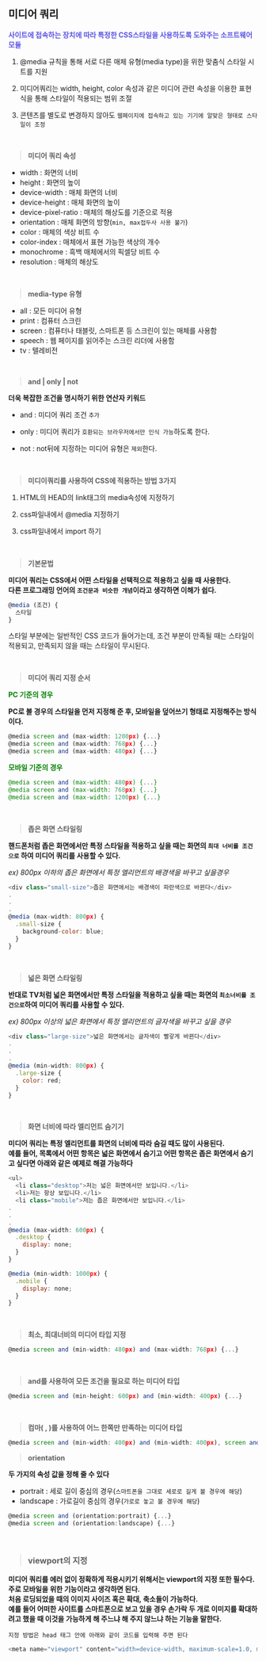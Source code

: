 ## **미디어 쿼리**

<span style="color: #5D55E3">

**사이트에 접속하는 장치에 따라 특정한 CSS스타일을 사용하도록 도와주는 소프트웨어 모듈**

</span>

1. @media 규칙을 통해 서로 다른 매체 유형(media type)을 위한 맞춤식 스타일 시트를 지원

2. 미디어쿼리는 width, height, color 속성과 같은 미디어 관련 속성을 이용한 표현식을 통해 스타일이 적용되는 범위 조절

3. 콘텐츠를 별도로 변경하지 않아도 `웹페이지에 접속하고 있는 기기에 알맞은 형태로 스타일이 조정`

<br>

> **미디어 쿼리 속성**

- width : 화면의 너비
- height : 화면의 높이
- device-width : 매체 화면의 너비
- device-height : 매체 화면의 높이
- device-pixel-ratio : 매체의 해상도를 기준으로 적용
- orientation : 매체 화면의 방향(`min, max접두사 사용 불가`)
- color : 매체의 색상 비트 수
- color-index : 매체에서 표현 가능한 색상의 개수
- monochrome : 흑백 매체에서의 픽셀당 비트 수
- resolution : 매체의 해상도

<br>

> **media-type 유형**

- all : 모든 미디어 유형
- print : 컴퓨터 스크린
- screen : 컴퓨터나 태블릿, 스마트폰 등 스크린이 있는 매체를 사용함
- speech : 웹 페이지를 읽어주는 스크린 리더에 사용함
- tv : 텔레비전

<br>

> **and | only | not**

**더욱 복잡한 조건을 명시하기 위한 연산자 키워드**

- and : 미디어 쿼리 조건 `추가`

- only : 미디어 쿼리가 `호환되는 브라우저에서만 인식 가능`하도록 한다.

- not : not뒤에 지정하는 미디어 유형은 `제외`한다.

<br>

> **미디이쿼리를 사용하여 CSS에 적용하는 방법 3가지**

1. HTML의 HEAD의 link태그의 media속성에 지정하기

2. css파일내에서 @media 지정하기

3. css파일내에서 import 하기

<br>

> **기본문법**

**미디어 쿼리는 CSS에서 어떤 스타일을 선택적으로 적용하고 싶을 때 사용한다.
<br>
다른 프로그래밍 언어의 `조건문과 비슷한 개념`이라고 생각하면 이해가 쉽다.**

```js
@media (조건) {
  스타일
}
```

스타일 부분에는 일반적인 CSS 코드가 들어가는데, 조건 부분이 만족될 때는 스타일이 적용되고, 만족되지 않을 때는 스타일이 무시된다.

<br>

> **미디어 쿼리 지정 순서**

<span style="color: green">

**PC 기준의 경우**

</span>

**PC로 볼 경우의 스타일을 먼저 지정해 준 후, 모바일을 덮어쓰기 형태로 지정해주는 방식이다.**

```javascript
@media screen and (max-width: 1200px) {...}
@media screen and (max-width: 768px) {...}
@media screen and (max-width: 480px) {...}
```

<span style="color: green">

**모바일 기준의 경우**

```javascript
@media screen and (max-width: 480px) {...}
@media screen and (max-width: 768px) {...}
@media screen and (max-width: 1200px) {...}
```

</span>

<br>

> **좁은 화면 스타일링**

**핸드폰처럼 좁은 화면에서만 특정 스타일을 적용하고 싶을 때는 화면의 `최대 너비를 조건으로` 하여 미디어 쿼리를 사용할 수 있다.**

_ex) 800px 이하의 좁은 화면에서 특정 엘리먼트의 배경색을 바꾸고 싶을경우_

```js
<div class="small-size">좁은 화면에서는 배경색이 파란색으로 바뀐다</div>
.
.
.
@media (max-width: 800px) {
  .small-size {
    background-color: blue;
  }
}
```

<br>

> **넓은 화면 스타일링**

**반대로 TV처럼 넓은 화면에서만 특정 스타일을 적용하고 싶을 때는 화면의 `최소너비를 조건으로`하여 미디어 쿼리를 사용할 수 있다.**

_ex) 800px 이상의 넓은 화면에서 특정 엘리먼트의 글자색을 바꾸고 싶을 경우_

```js
<div class="large-size">넓은 화면에서는 글자색이 빨갛게 바뀐다</div>
.
.
.
@media (min-width: 800px) {
  .large-size {
    color: red;
  }
}
```

<br>

> **화면 너비에 따라 엘리먼트 숨기기**

**미디어 쿼리는 특정 엘리먼트를 화면의 너비에 따라 숨길 때도 많이 사용된다.
<br>
예를 들어, 목록에서 어떤 항목은 넓은 화면에서 숨기고 어떤 항목은 좁은 화면에서 숨기고 싶다면 아래와 같은 예제로 해결 가능하다**

```javascript
<ul>
  <li class="desktop">저는 넓은 화면에서만 보입니다.</li>
  <li>저는 항상 보입니다.</li>
  <li class="mobile">저는 좁은 화면에서만 보입니다.</li>
.
.
.
@media (max-width: 600px) {
  .desktop {
    display: none;
  }
}

@media (min-width: 1000px) {
  .mobile {
    display: none;
  }
}
```

<br>

> **최소, 최대너비의 미디어 타입 지정**

```javascript
@media screen and (min-width: 480px) and (max-width: 768px) {...}
```

<br>

> **and를 사용하여 모든 조건을 필요로 하는 미디어 타입**

```javascript
@media screen and (min-height: 600px) and (min-width: 400px) {...}
```

<br>

> **컴마( , )를 사용하여 어느 한쪽만 만족하는 미디어 타입**

```javascript
@media screen and (min-width: 400px) and (min-width: 400px), screen and (min-width: 400px), print
```

> **orientation**

**두 가지의 속성 값을 정해 줄 수 있다**

- portrait : 세로 길이 중심의 경우(`스마트폰을 그대로 세로로 길게 볼 경우에 해당`)
- landscape : 가로길이 중심의 경우(`가로로 놓고 볼 경우에 해당`)

```javascript
@media screen and (orientation:portrait) {...}
@media screen and (orientation:landscape) {...}
```

<br>

> ### **viewport의 지정**

**미디어 쿼리를 에러 없이 정확하게 적용시키기 위해서는 viewport의 지정 또한 필수다. 주로 모바일을 위한 기능이라고 생각하면 된다.
<br>
처음 로딩되었을 때의 이미지 사이즈 혹은 확대, 축소들이 가능하다.
<br>
예를 들어 어떠한 사이트를 스마트폰으로 보고 있을 경우 손가락 두 개로 이미지를 확대하려고 했을 때 이것을 가능하게 해 주느냐 해 주지 않느냐 하는 기능을 말한다.**

`지정 방법은 head 태그 안에 아래와 같이 코드를 입력해 주면 된다`

```javascript
<meta name="viewport" content="width=device-width, maximum-scale=1.0, minimum-scale=1, user-scalable=yes, initial-scale=1.0" />
```
